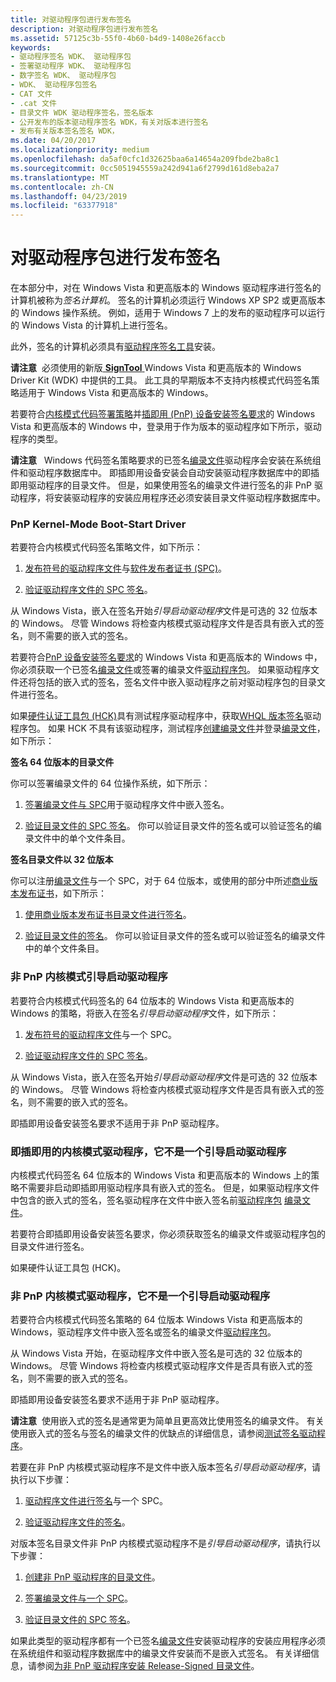 ```yaml
---
title: 对驱动程序包进行发布签名
description: 对驱动程序包进行发布签名
ms.assetid: 57125c3b-55f0-4b60-b4d9-1408e26faccb
keywords:
- 驱动程序签名 WDK、 驱动程序包
- 签署驱动程序 WDK、 驱动程序包
- 数字签名 WDK、 驱动程序包
- WDK、 驱动程序包签名
- CAT 文件
- .cat 文件
- 目录文件 WDK 驱动程序签名，签名版本
- 公开发布的版本驱动程序签名 WDK，有关对版本进行签名
- 发布有关版本签名签名 WDK，
ms.date: 04/20/2017
ms.localizationpriority: medium
ms.openlocfilehash: da5af0cfc1d32625baa6a14654a209fbde2ba8c1
ms.sourcegitcommit: 0cc5051945559a242d941a6f2799d161d8eba2a7
ms.translationtype: MT
ms.contentlocale: zh-CN
ms.lasthandoff: 04/23/2019
ms.locfileid: "63377918"
---
```

# <a name="release-signing-driver-packages"></a>对驱动程序包进行发布签名


在本部分中，对在 Windows Vista 和更高版本的 Windows 驱动程序进行签名的计算机被称为*签名计算机*。 签名的计算机必须运行 Windows XP SP2 或更高版本的 Windows 操作系统。 例如，适用于 Windows 7 上的发布的驱动程序可以运行的 Windows Vista 的计算机上进行签名。

此外，签名的计算机必须具有[驱动程序签名工具](https://msdn.microsoft.com/library/windows/hardware/ff552958)安装。

**请注意**  必须使用的新版[ **SignTool** ](https://msdn.microsoft.com/library/windows/hardware/ff551778) Windows Vista 和更高版本的 Windows Driver Kit (WDK) 中提供的工具。 此工具的早期版本不支持内核模式代码签名策略适用于 Windows Vista 和更高版本的 Windows。

 

若要符合[内核模式代码签署策略](kernel-mode-code-signing-policy--windows-vista-and-later-.md)并[插即用 (PnP) 设备安装签名要求](pnp-device-installation-signing-requirements--windows-vista-and-later-.md)的 Windows Vista 和更高版本的 Windows 中，登录用于作为版本的驱动程序如下所示，驱动程序的类型。

**请注意**   Windows 代码签名策略要求的已签名[编录文件](catalog-files.md)驱动程序会安装在系统组件和驱动程序数据库中。 即插即用设备安装会自动安装驱动程序数据库中的即插即用驱动程序的目录文件。 但是，如果使用签名的编录文件进行签名的非 PnP 驱动程序，将安装驱动程序的安装应用程序还必须安装目录文件驱动程序数据库中。

 

### <a href="" id="pnp-kernel-mode-boot-start-driver"></a> PnP Kernel-Mode Boot-Start Driver

若要符合内核模式代码签名策略文件，如下所示：

1.  [发布符号的驱动程序文件](release-signing-a-driver-file.md)与[软件发布者证书 (SPC)](software-publisher-certificate.md)。

2.  [验证驱动程序文件的 SPC 签名](verifying-the-signature-of-a-release-signed-driver-file.md)。

从 Windows Vista，嵌入在签名开始*引导启动驱动程序*文件是可选的 32 位版本的 Windows。 尽管 Windows 将检查内核模式驱动程序文件是否具有嵌入式的签名，则不需要的嵌入式的签名。

若要符合[PnP 设备安装签名要求](pnp-device-installation-signing-requirements--windows-vista-and-later-.md)的 Windows Vista 和更高版本的 Windows 中，你必须获取一个已签名[编录文件](catalog-files.md)或签署的编录文件[驱动程序包](driver-packages.md)。 如果驱动程序文件还将包括的嵌入式的签名，签名文件中嵌入驱动程序之前对驱动程序包的目录文件进行签名。

如果[硬件认证工具包 (HCK)](https://go.microsoft.com/fwlink/p/?linkid=227016)具有测试程序驱动程序中，获取[WHQL 版本签名](whql-release-signature.md)驱动程序包。 如果 HCK 不具有该驱动程序，测试程序[创建编录文件](creating-a-catalog-file-for-a-pnp-driver-package.md)并登录[编录文件](catalog-files.md)，如下所示：

**签名 64 位版本的目录文件**

你可以签署编录文件的 64 位操作系统，如下所示：

1.  [签署编录文件与 SPC](signing-a-catalog-file-with-an-spc.md)用于驱动程序文件中嵌入签名。

2.  [验证目录文件的 SPC 签名](verifying-the-spc-signature-of-a-catalog-file.md)。 你可以验证目录文件的签名或可以验证签名的编录文件中的单个文件条目。

**签名目录文件以 32 位版本**

你可以注册[编录文件](catalog-files.md)与一个 SPC，对于 64 位版本，或使用的部分中所述[商业版本发布证书](commercial-release-certificate.md)，如下所示：

1.  [使用商业版本发布证书目录文件进行签名](signing-a-catalog-file-with-a-commercial-release-certificate.md)。

2.  [验证目录文件的签名](verifying-the-signature-of-a-catalog-file-signed-by-a-commercial-relea.md)。 你可以验证目录文件的签名或可以验证签名的编录文件中的单个文件条目。

### <a href="" id="non-pnp-kernel-mode-boot-start-driver"></a> 非 PnP 内核模式引导启动驱动程序

若要符合内核模式代码签名的 64 位版本的 Windows Vista 和更高版本的 Windows 的策略，将嵌入在签名*引导启动驱动程序*文件，如下所示：

1.  [发布符号的驱动程序文件](release-signing-a-driver-file.md)与一个 SPC。

2.  [验证驱动程序文件的 SPC 签名](verifying-the-signature-of-a-release-signed-driver-file.md)。

从 Windows Vista，嵌入在签名开始*引导启动驱动程序*文件是可选的 32 位版本的 Windows。 尽管 Windows 将检查内核模式驱动程序文件是否具有嵌入式的签名，则不需要的嵌入式的签名。

即插即用设备安装签名要求不适用于非 PnP 驱动程序。

### <a href="" id="pnp-kernel-mode-driver-that-is-not-a-boot-start-driver"></a> 即插即用的内核模式驱动程序，它不是一个引导启动驱动程序

内核模式代码签名 64 位版本的 Windows Vista 和更高版本的 Windows 上的策略不需要非启动即插即用驱动程序具有嵌入式的签名。 但是，如果驱动程序文件中包含的嵌入式的签名，签名驱动程序在文件中嵌入签名前[驱动程序包](driver-packages.md) [编录文件](catalog-files.md)。

若要符合即插即用设备安装签名要求，你必须获取签名的编录文件或驱动程序包的目录文件进行签名。

如果硬件认证工具包 (HCK)。

### <a href="" id="non-pnp-kernel-mode-driver-that-is-not-a-boot-start-driver"></a> 非 PnP 内核模式驱动程序，它不是一个引导启动驱动程序

若要符合内核模式代码签名策略的 64 位版本 Windows Vista 和更高版本的 Windows，驱动程序文件中嵌入签名或签名的编录文件[驱动程序包](driver-packages.md)。

从 Windows Vista 开始，在驱动程序文件中嵌入签名是可选的 32 位版本的 Windows。 尽管 Windows 将检查内核模式驱动程序文件是否具有嵌入式的签名，则不需要的嵌入式的签名。

即插即用设备安装签名要求不适用于非 PnP 驱动程序。

**请注意**  使用嵌入式的签名是通常更为简单且更高效比使用签名的编录文件。 有关使用嵌入式的签名与签名的编录文件的优缺点的详细信息，请参阅[测试签名驱动程序](https://docs.microsoft.com/windows-hardware/drivers/develop/signing-a-driver)。

 

若要在非 PnP 内核模式驱动程序不是文件中嵌入版本签名*引导启动驱动程序*，请执行以下步骤：

1.  [驱动程序文件进行签名](release-signing-a-driver-file.md)与一个 SPC。

2.  [验证驱动程序文件的签名](verifying-the-signature-of-a-release-signed-driver-file.md)。

对版本签名目录文件非 PnP 内核模式驱动程序不是*引导启动驱动程序*，请执行以下步骤：

1.  [创建非 PnP 驱动程序的目录文件](creating-a-catalog-file-for-a-non-pnp-driver-package.md)。

2.  [签署编录文件与一个 SPC](signing-a-catalog-file-with-an-spc.md)。

3.  [验证目录文件的 SPC 签名](verifying-the-spc-signature-of-a-catalog-file.md)。

如果此类型的驱动程序都有一个已签名[编录文件](catalog-files.md)安装驱动程序的安装应用程序必须在系统组件和驱动程序数据库中的编录文件安装而不是嵌入式签名。 有关详细信息，请参阅[为非 PnP 驱动程序安装 Release-Signed 目录文件](installing-a-release-signed-catalog-file-for-a-non-pnp-driver.md)。

 

 





